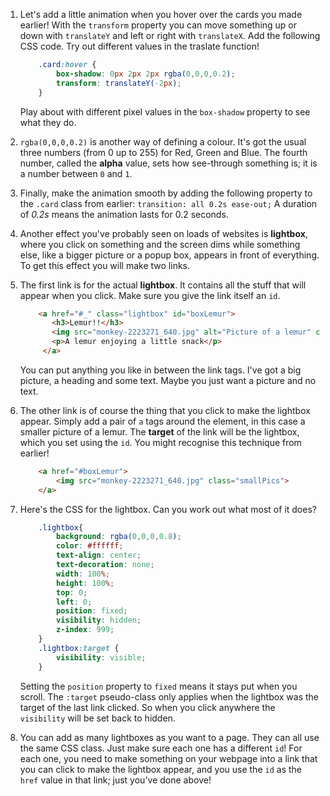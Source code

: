 1. Let's add a little animation when you hover over the cards you made earlier! With the `transform` property you can move something up or down with `translateY` and left or right with `translateX`. Add the following CSS code. Try out different values in the traslate function!
    ```css
        .card:hover {
            box-shadow: 0px 2px 2px rgba(0,0,0,0.2); 
            transform: translateY(-2px);
        }
    ```
    Play about with different pixel values in the `box-shadow` property to see what they do. 
     
2. `rgba(0,0,0,0.2)` is another way of defining a colour. It's got the usual three numbers \(from 0 up to 255\) for Red, Green and Blue. The fourth number, called the **alpha** value, sets how see-through something is; it is a number between `0` and `1`.

2. Finally, make the animation smooth by adding the following property to the `.card` class from earlier: `transition: all 0.2s ease-out;` A duration of _0.2s_ means the animation lasts for 0.2 seconds.

3. Another effect you've probably seen on loads of websites is **lightbox**, where you click on something and the screen dims while something else, like a bigger picture or a popup box, appears in front of everything. To get this effect you will make two links.

4. The first link is for the actual **lightbox**. It contains all the stuff that will appear when you click. Make sure you give the link itself an `id`.
    ```html
        <a href="#_" class="lightbox" id="boxLemur">
           <h3>Lemur!!</h3>
           <img src="monkey-2223271_640.jpg" alt="Picture of a lemur" class="bigPics"/>
           <p>A lemur enjoying a little snack</p>
         </a>
    ```
    You can put anything you like in between the link tags. I've got a big picture, a heading and some text. Maybe you just want a picture and no text.

4. The other link is of course the thing that you click to make the lightbox appear. Simply add a pair of `a` tags around the element, in this case a smaller picture of a lemur. The **target** of the link will be the lightbox, which you set using the `id`. You might recognise this technique from earlier!
    ```html
        <a href="#boxLemur">
            <img src="monkey-2223271_640.jpg" class="smallPics">
        </a>
    ```

5. Here's the CSS for the lightbox. Can you work out what most of it does?
    ```css
        .lightbox{
            background: rgba(0,0,0,0.8);
            color: #ffffff;
            text-align: center;
            text-decoration: none;
            width: 100%;
            height: 100%;
            top: 0;
            left: 0;
            position: fixed;
            visibility: hidden;
            z-index: 999;
        }
        .lightbox:target {
            visibility: visible;
        }
    ```
    Setting the `position` property to `fixed` means it stays put when you scroll. The `:target` pseudo-class only applies when the lightbox was the target of the last link clicked. So when you click anywhere the `visibility` will be set back to hidden.

6. You can add as many lightboxes as you want to a page. They can all use the same CSS class. Just make sure each one has a different `id`! For each one, you need to make something on your webpage into a link that you can click to make the lightbox appear, and you use the `id` as the `href` value in that link; just you've done above!
